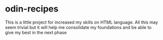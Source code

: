 # odin-recipes
This is a little project for increased my skills on HTML language.
All this may seem trivial but it will help me consolidate my foundations and be able to give my best in the next phase